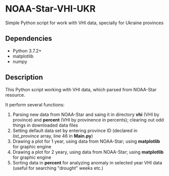 # NOAA-Star-VHI-UKR

Simple Python script for work with VHI data, specially for Ukraine provinces

## Dependencies
* Python 3.7.2+
* matplotlib
* numpy

## Description
This Python script working with VHI data, which parsed from NOAA-Star resource.

It perform several functions:
1. Parsing new data from NOAA-Star and saing it in directory **vhi** (VHI by province) and **percent** (VHI by provinence in percents); clearing out odd things in downloaded data files
2. Setting default data set by entering province ID (declared in *list_province* array, line 46 in **Main.py**)
3. Drawing a plot for 1 year, using data from NOAA-Star; using **matplotlib** for graphic engine
4. Drawing a plot for 2 yeary, using data from NOAA-Star; using **matplotlib** for graphic engine
5. Sorting data in **percent** for analyzing anomaly in selected year VHI data (useful for searching "drought" weeks etc.)
